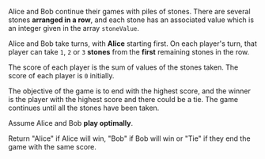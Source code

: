 Alice and Bob continue their games with piles of stones. There are several stones **arranged in a row**, and each stone has an associated value which is an integer given in the array `stoneValue`.

Alice and Bob take turns, with **Alice** starting first. On each player's turn, that player can take `1`, `2` or `3` **stones** from the **first** remaining stones in the row.

The score of each player is the sum of values of the stones taken. The score of each player is `0` initially.

The objective of the game is to end with the highest score, and the winner is the player with the highest score and there could be a tie. The game continues until all the stones have been taken.

Assume Alice and Bob **play optimally**.

Return "Alice" if Alice will win, "Bob" if Bob will win or "Tie" if they end the game with the same score.